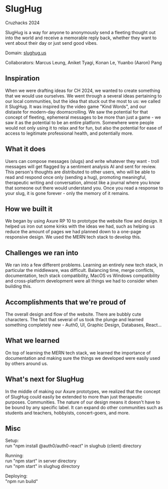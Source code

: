# SlugHug
Cruzhacks 2024

SlugHug is a way for anyone to anonymously send a fleeting thought out into the world and receive a memorable reply back, whether they want to vent about their day or just send good vibes. 

Domain: [slughug.us](https://www.slughug.us/)

Collaborators: Marcus Leung, Aniket Tyagi, Konan Le, Yuanbo (Aaron) Pang

## Inspiration
When we were drafting ideas for CH 2024, we wanted to create something that we would use ourselves. We went through a several ideas pertaining to our local communities, but the idea that stuck out the most to us: we called it SlugHug. It was inspired by the video game "Kind Words", and our distaste for modern-day doomscrolling. We saw the potential for that concept of fleeting, ephemeral messages to be more than just a game - we saw it as the potential to be an entire platform. Somewhere were people would not only using it to relax and for fun, but also the potential for ease of access to legitimate professional health, and potentially more.

## What it does
Users can compose messages (slugs) and write whatever they want - troll messages will get flagged by a sentiment analysis AI and sent for review. This person's thoughts are distributed to other users, who will be able to read and respond once only (sending a hug), promoting meaningful, therapeutic writing and conversation, almost like a journal where you know that someone out there would understand you. Once you read a response to your slug, it is gone forever - only the memory of it remains.

## How we built it
We began by using Axure RP 10 to prototype the website flow and design. It helped us iron out some kinks with the ideas we had, such as helping us reduce the amount of pages we had planned down to a one-page responsive design. We used the MERN tech stack to develop this.

## Challenges we ran into
We ran into a few different problems. Learning an entirely new tech stack, in particular the middleware, was difficult. Balancing time, merge conflicts, documentation, tech stack compatibility, MacOS vs Windows compatibility and cross-platform development were all things we had to consider when building this.

## Accomplishments that we're proud of
The overall design and flow of the website. There are bubbly cute characters. The fact that several of us took the plunge and learned something completely new - Auth0, UI, Graphic Design, Databases, React...

## What we learned
On top of learning the MERN tech stack, we learned the importance of documentation and making sure the things we developed were easily used by others around us.

## What's next for SlugHug
In the middle of making our Axure prototypes, we realized that the concept of SlugHug could easily be extended to more than just therapeutic purposes. Communities. The nature of our design means it doesn't have to be bound by any specific label. It can expand do other communities such as students and teachers, hobbyists, concert-goers, and more.

## Misc

Setup:     
run "npm install @auth0/auth0-react" in slughub (client) directory

Running:      
run "npm start" in server directory         
run "npm start" in slughug directory        

Deploying:       
"npm run build"      






